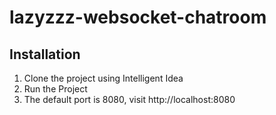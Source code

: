 # lazyzzz-websocket-chatroom

## Installation 
1. Clone the project using Intelligent Idea
2. Run the Project
3. The default port is 8080, visit http://localhost:8080
